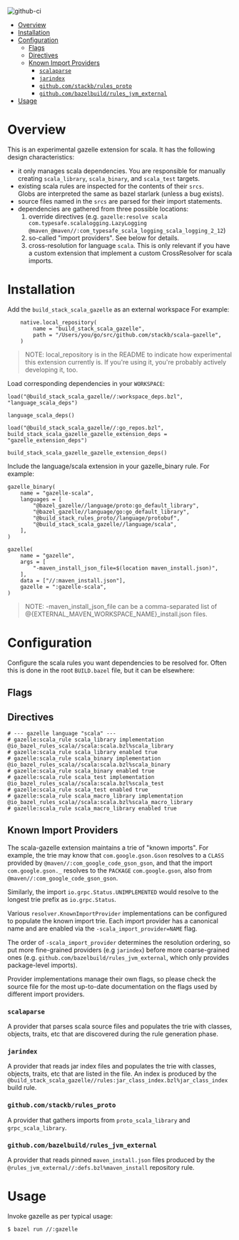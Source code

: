 
![github-ci](https://github.com/stackb/scala-gazelle/actions/workflows/ci.yaml/badge.svg)


- [Overview](#overview)
- [Installation](#installation)
- [Configuration](#configuration)
  - [Flags](#flags)
  - [Directives](#directives)
  - [Known Import Providers](#known-import-providers)
    - [`scalaparse`](#scalaparse)
    - [`jarindex`](#jarindex)
    - [`github.com/stackb/rules_proto`](#githubcomstackbrules_proto)
    - [`github.com/bazelbuild/rules_jvm_external`](#githubcombazelbuildrules_jvm_external)
- [Usage](#usage)

# Overview

This is an experimental gazelle extension for scala.  It has the following design characteristics:

- it only manages scala dependencies.  You are responsible for manually creating
  `scala_library`, `scala_binary`, and `scala_test` targets.
- existing scala rules are inspected for the contents of their `srcs`.  
  Globs are interpreted the same as bazel starlark (unless a bug exists).
- source files named in the `srcs` are parsed for their import statements.
- dependencies are gathered from three possible locations:
    1. override directives (e.g. `gazelle:resolve scala com.typesafe.scalalogging.LazyLogging @maven_@maven//:com_typesafe_scala_logging_scala_logging_2_12`)
    2. so-called "import providers".  See below for details.
    3. cross-resolution for language `scala`.  This is only relevant if you have
       a custom extension that implement a custom CrossResolver for scala
       imports. 

#  Installation

Add the `build_stack_scala_gazelle` as an external workspace For example:

```bazel
    native.local_repository(
        name = "build_stack_scala_gazelle",
        path = "/Users/you/go/src/github.com/stackb/scala-gazelle",
    )
```

> NOTE: local_repository is in the README to indicate how experimental this extension
> currently is.  If you're using it, you're probably actively developing it, too.

Load corresponding dependencies in your `WORKSPACE`:

```bazel
load("@build_stack_scala_gazelle//:workspace_deps.bzl", "language_scala_deps")

language_scala_deps()

load("@build_stack_scala_gazelle//:go_repos.bzl", build_stack_scala_gazelle_gazelle_extension_deps = "gazelle_extension_deps")

build_stack_scala_gazelle_gazelle_extension_deps()
```

Include the language/scala extension in your gazelle_binary rule.  For example:

```bazel
gazelle_binary(
    name = "gazelle-scala",
    languages = [
        "@bazel_gazelle//language/proto:go_default_library",
        "@bazel_gazelle//language/go:go_default_library",
        "@build_stack_rules_proto//language/protobuf",
        "@build_stack_scala_gazelle//language/scala",
    ],
)

gazelle(
    name = "gazelle",
    args = [
        "-maven_install_json_file=$(location maven_install.json)",
    ],
    data = ["//:maven_install.json"],
    gazelle = ":gazelle-scala",
)
```

> NOTE: -maven_install_json_file can be a comma-separated list of 
> @{EXTERNAL_MAVEN_WORKSPACE_NAME}_install.json files.

# Configuration

Configure the scala rules you want dependencies to be resolved for.  Often this 
is done in the root `BUILD.bazel` file, but it can be elsewhere:

## Flags

## Directives

```bazel
# --- gazelle language "scala" ---
# gazelle:scala_rule scala_library implementation @io_bazel_rules_scala//scala:scala.bzl%scala_library
# gazelle:scala_rule scala_library enabled true
# gazelle:scala_rule scala_binary implementation @io_bazel_rules_scala//scala:scala.bzl%scala_binary
# gazelle:scala_rule scala_binary enabled true
# gazelle:scala_rule scala_test implementation @io_bazel_rules_scala//scala:scala.bzl%scala_test
# gazelle:scala_rule scala_test enabled true
# gazelle:scala_rule scala_macro_library implementation @io_bazel_rules_scala//scala:scala.bzl%scala_macro_library
# gazelle:scala_rule scala_macro_library enabled true
```

## Known Import Providers

The scala-gazelle extension maintains a trie of "known imports".  For example, the
trie may know that `com.google.gson.Gson` resolves to a `CLASS` provided by
`@maven//:com_google_code_gson_gson`, and that the import `com.google.gson._`
resolves to the `PACKAGE` `com.google.gson`, also from
`@maven//:com_google_code_gson_gson`.  

Similarly, the import
`io.grpc.Status.UNIMPLEMENTED` would resolve to the longest trie prefix as
`io.grpc.Status`.

Various `resolver.KnownImportProvider` implementations can be configured to
populate the known import trie.  Each import provider has a canonical name and
are enabled via the `-scala_import_provider=NAME` flag.  

The order of `-scala_import_provider` determines the resolution ordering, so put more fine-grained providers (e.g `jarindex`) before more coarse-grained ones (e.g. `github.com/bazelbuild/rules_jvm_external`, which only provides package-level imports).

Provider implementations manage their own flags, so please check the source file for the most up-to-date documentation on the flags used by different import providers.

### `scalaparse`

A provider that parses scala source files and populates the trie with classes, objects, traits, etc that are discovered during the rule generation phase.

### `jarindex`

A provider that reads jar index files and populates the trie with classes, objects, traits, etc that are listed in the file.  An index is produced by  the `@build_stack_scala_gazelle//rules:jar_class_index.bzl%jar_class_index` build rule.

### `github.com/stackb/rules_proto`

A provider that gathers imports from `proto_scala_library` and `grpc_scala_library`.

### `github.com/bazelbuild/rules_jvm_external`

A provider that reads pinned `maven_install.json` files produced by the `@rules_jvm_external//:defs.bzl%maven_install` repository rule.

# Usage

Invoke gazelle as per typical usage:

```sh
$ bazel run //:gazelle
```

